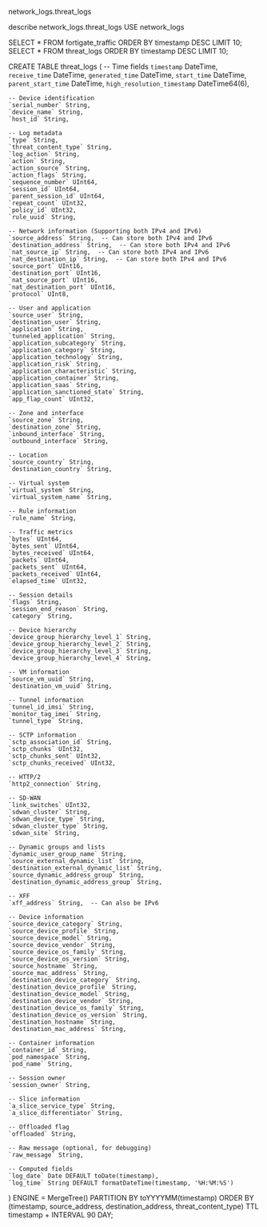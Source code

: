 
network_logs.threat_logs

describe network_logs.threat_logs
USE network_logs


SELECT * FROM fortigate_traffic ORDER BY timestamp DESC LIMIT 10;
SELECT * FROM threat_logs ORDER BY timestamp DESC LIMIT 10;

CREATE TABLE threat_logs
(
    -- Time fields
    `timestamp` DateTime,
    `receive_time` DateTime,
    `generated_time` DateTime,
    `start_time` DateTime,
    `parent_start_time` DateTime,
    `high_resolution_timestamp` DateTime64(6),
    
    -- Device identification
    `serial_number` String,
    `device_name` String,
    `host_id` String,
    
    -- Log metadata
    `type` String,
    `threat_content_type` String,
    `log_action` String,
    `action` String,
    `action_source` String,
    `action_flags` String,
    `sequence_number` UInt64,
    `session_id` UInt64,
    `parent_session_id` UInt64,
    `repeat_count` UInt32,
    `policy_id` UInt32,
    `rule_uuid` String,
    
    -- Network information (Supporting both IPv4 and IPv6)
    `source_address` String,  -- Can store both IPv4 and IPv6
    `destination_address` String,  -- Can store both IPv4 and IPv6
    `nat_source_ip` String,  -- Can store both IPv4 and IPv6
    `nat_destination_ip` String,  -- Can store both IPv4 and IPv6
    `source_port` UInt16,
    `destination_port` UInt16,
    `nat_source_port` UInt16,
    `nat_destination_port` UInt16,
    `protocol` UInt8,
    
    -- User and application
    `source_user` String,
    `destination_user` String,
    `application` String,
    `tunneled_application` String,
    `application_subcategory` String,
    `application_category` String,
    `application_technology` String,
    `application_risk` String,
    `application_characteristic` String,
    `application_container` String,
    `application_saas` String,
    `application_sanctioned_state` String,
    `app_flap_count` UInt32,
    
    -- Zone and interface
    `source_zone` String,
    `destination_zone` String,
    `inbound_interface` String,
    `outbound_interface` String,
    
    -- Location
    `source_country` String,
    `destination_country` String,
    
    -- Virtual system
    `virtual_system` String,
    `virtual_system_name` String,
    
    -- Rule information
    `rule_name` String,
    
    -- Traffic metrics
    `bytes` UInt64,
    `bytes_sent` UInt64,
    `bytes_received` UInt64,
    `packets` UInt64,
    `packets_sent` UInt64,
    `packets_received` UInt64,
    `elapsed_time` UInt32,
    
    -- Session details
    `flags` String,
    `session_end_reason` String,
    `category` String,
    
    -- Device hierarchy
    `device_group_hierarchy_level_1` String,
    `device_group_hierarchy_level_2` String,
    `device_group_hierarchy_level_3` String,
    `device_group_hierarchy_level_4` String,
    
    -- VM information
    `source_vm_uuid` String,
    `destination_vm_uuid` String,
    
    -- Tunnel information
    `tunnel_id_imsi` String,
    `monitor_tag_imei` String,
    `tunnel_type` String,
    
    -- SCTP information
    `sctp_association_id` String,
    `sctp_chunks` UInt32,
    `sctp_chunks_sent` UInt32,
    `sctp_chunks_received` UInt32,
    
    -- HTTP/2
    `http2_connection` String,
    
    -- SD-WAN
    `link_switches` UInt32,
    `sdwan_cluster` String,
    `sdwan_device_type` String,
    `sdwan_cluster_type` String,
    `sdwan_site` String,
    
    -- Dynamic groups and lists
    `dynamic_user_group_name` String,
    `source_external_dynamic_list` String,
    `destination_external_dynamic_list` String,
    `source_dynamic_address_group` String,
    `destination_dynamic_address_group` String,
    
    -- XFF
    `xff_address` String,  -- Can also be IPv6
    
    -- Device information
    `source_device_category` String,
    `source_device_profile` String,
    `source_device_model` String,
    `source_device_vendor` String,
    `source_device_os_family` String,
    `source_device_os_version` String,
    `source_hostname` String,
    `source_mac_address` String,
    `destination_device_category` String,
    `destination_device_profile` String,
    `destination_device_model` String,
    `destination_device_vendor` String,
    `destination_device_os_family` String,
    `destination_device_os_version` String,
    `destination_hostname` String,
    `destination_mac_address` String,
    
    -- Container information
    `container_id` String,
    `pod_namespace` String,
    `pod_name` String,
    
    -- Session owner
    `session_owner` String,
    
    -- Slice information
    `a_slice_service_type` String,
    `a_slice_differentiator` String,
    
    -- Offloaded flag
    `offloaded` String,
    
    -- Raw message (optional, for debugging)
    `raw_message` String,
    
    -- Computed fields
    `log_date` Date DEFAULT toDate(timestamp),
    `log_time` String DEFAULT formatDateTime(timestamp, '%H:%M:%S')
)
ENGINE = MergeTree()
PARTITION BY toYYYYMM(timestamp)
ORDER BY (timestamp, source_address, destination_address, threat_content_type)
TTL timestamp + INTERVAL 90 DAY;